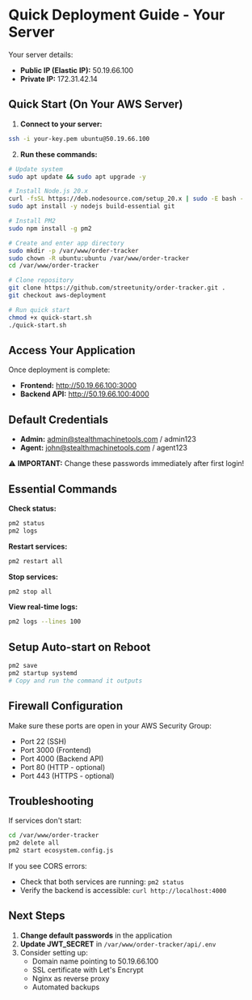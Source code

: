 # Quick Deployment Guide - Your Server

Your server details:
- **Public IP (Elastic IP):** 50.19.66.100
- **Private IP:** 172.31.42.14

## Quick Start (On Your AWS Server)

1. **Connect to your server:**
```bash
ssh -i your-key.pem ubuntu@50.19.66.100
```

2. **Run these commands:**
```bash
# Update system
sudo apt update && sudo apt upgrade -y

# Install Node.js 20.x
curl -fsSL https://deb.nodesource.com/setup_20.x | sudo -E bash -
sudo apt install -y nodejs build-essential git

# Install PM2
sudo npm install -g pm2

# Create and enter app directory
sudo mkdir -p /var/www/order-tracker
sudo chown -R ubuntu:ubuntu /var/www/order-tracker
cd /var/www/order-tracker

# Clone repository
git clone https://github.com/streetunity/order-tracker.git .
git checkout aws-deployment

# Run quick start
chmod +x quick-start.sh
./quick-start.sh
```

## Access Your Application

Once deployment is complete:
- **Frontend:** http://50.19.66.100:3000
- **Backend API:** http://50.19.66.100:4000

## Default Credentials

- **Admin:** admin@stealthmachinetools.com / admin123
- **Agent:** john@stealthmachinetools.com / agent123

⚠️ **IMPORTANT:** Change these passwords immediately after first login!

## Essential Commands

**Check status:**
```bash
pm2 status
pm2 logs
```

**Restart services:**
```bash
pm2 restart all
```

**Stop services:**
```bash
pm2 stop all
```

**View real-time logs:**
```bash
pm2 logs --lines 100
```

## Setup Auto-start on Reboot

```bash
pm2 save
pm2 startup systemd
# Copy and run the command it outputs
```

## Firewall Configuration

Make sure these ports are open in your AWS Security Group:
- Port 22 (SSH)
- Port 3000 (Frontend)
- Port 4000 (Backend API)
- Port 80 (HTTP - optional)
- Port 443 (HTTPS - optional)

## Troubleshooting

If services don't start:
```bash
cd /var/www/order-tracker
pm2 delete all
pm2 start ecosystem.config.js
```

If you see CORS errors:
- Check that both services are running: `pm2 status`
- Verify the backend is accessible: `curl http://localhost:4000`

## Next Steps

1. **Change default passwords** in the application
2. **Update JWT_SECRET** in `/var/www/order-tracker/api/.env`
3. Consider setting up:
   - Domain name pointing to 50.19.66.100
   - SSL certificate with Let's Encrypt
   - Nginx as reverse proxy
   - Automated backups